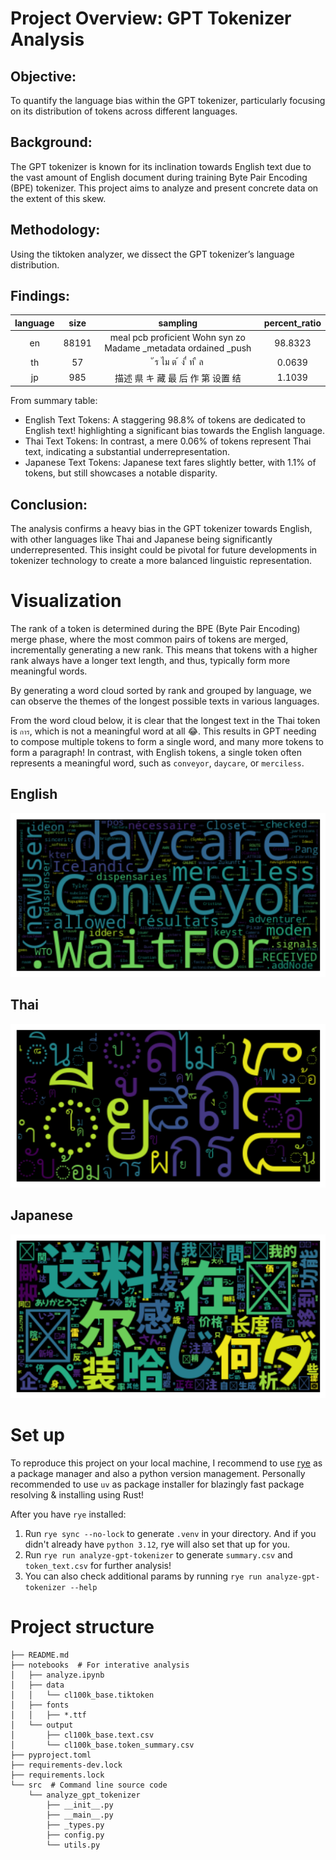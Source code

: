 # Project Overview: GPT Tokenizer Analysis
## Objective: 
To quantify the language bias within the GPT tokenizer, particularly focusing on its distribution of tokens across different languages.

## Background: 
The GPT tokenizer is known for its inclination towards English text due to the vast amount of English document during training Byte Pair Encoding (BPE) tokenizer. This project aims to analyze and present concrete data on the extent of this skew.

## Methodology: 
Using the tiktoken analyzer, we dissect the GPT tokenizer’s language distribution.

## Findings:

| language | size | sampling | percent_ratio |
| :--: | :--: | :--: | :--: |
| en |	88191 |	 meal   pcb   proficient   Wohn   syn  zo   Madame  _metadata   ordained  _push | 98.8323
| th |	57 | 	ั ร ไม ต ้ ง ื่ ท ื ล	| 0.0639
| jp |	985 |	描述 県 キ 藏 最 后 作 第 设置 结	| 1.1039

From summary table:
* English Text Tokens: A staggering 98.8% of tokens are dedicated to English text! highlighting a significant bias towards the English language.
* Thai Text Tokens: In contrast, a mere 0.06% of tokens represent Thai text, indicating a substantial underrepresentation.
* Japanese Text Tokens: Japanese text fares slightly better, with 1.1% of tokens, but still showcases a notable disparity.

## Conclusion: 
The analysis confirms a heavy bias in the GPT tokenizer towards English, with other languages like Thai and Japanese being significantly underrepresented. This insight could be pivotal for future developments in tokenizer technology to create a more balanced linguistic representation.

# Visualization
The rank of a token is determined during the BPE (Byte Pair Encoding) merge phase, where the most common pairs of tokens are merged, incrementally generating a new rank. This means that tokens with a higher rank always have a longer text length, and thus, typically form more meaningful words.

By generating a word cloud sorted by rank and grouped by language, we can observe the themes of the longest possible texts in various languages.

From the word cloud below, it is clear that the longest text in the Thai token is `การ`, which is not a meaningful word at all 😂. This results in GPT needing to compose multiple tokens to form a single word, and many more tokens to form a paragraph! In contrast, with English tokens, a single token often represents a meaningful word, such as `conveyor`, `daycare`, or `merciless`.

## English
<img src="pics/en_wordcloud.jpg.png" width="auto">

## Thai
<img src="pics/th_wordcloud.jpg.png" width="auto">

## Japanese
<img src="pics/jp_wordcloud.jpg.png" width="auto">

# Set up

To reproduce this project on your local machine, I recommend to use [rye](https://rye-up.com/) as a package manager and also a python version management. Personally recommended to use `uv` as package installer for blazingly fast package resolving & installing using Rust!

After you have `rye` installed:

1. Run `rye sync --no-lock` to generate `.venv` in your directory. And if you didn't already have `python 3.12`, rye will also set that up for you.
2. Run `rye run analyze-gpt-tokenizer` to generate `summary.csv` and `token_text.csv` for further analysis!
3. You can also check additional params by running `rye run analyze-gpt-tokenizer --help`

# Project structure

```tree
├── README.md
├── notebooks  # For interative analysis
│   ├── analyze.ipynb
│   ├── data
│   │   └── cl100k_base.tiktoken
│   ├── fonts
│   │   ├── *.ttf
│   └── output
│       ├── cl100k_base.text.csv
│       └── cl100k_base.token_summary.csv
├── pyproject.toml
├── requirements-dev.lock
├── requirements.lock
└── src  # Command line source code
    └── analyze_gpt_tokenizer
        ├── __init__.py
        ├── __main__.py
        ├── _types.py
        ├── config.py
        └── utils.py
```